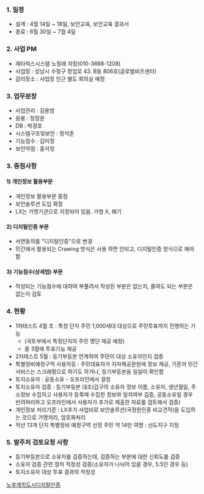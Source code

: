 ### 1. 일정
- 설계 : 4월 14일 ~ 18일, 보안교육, 보안교육 결과서
- 종료 : 6월 30일 ~ 7월 4일
### 2. 사업 PM
- 제타럭스시스템 노정래 차장(010-3688-1208)
- 사업장 : 성남시 수정구 창업로 43. B동 806호(글로벌비즈센터)
- 감리장소 : 사업장 인근 별도 회의실 예정
### 3. 업무분장
- 사업관리 : 김용범
- 응용 : 정정윤
- DB : 박경호
- 시스템구조및보안 : 정석춘
- 기능점수 : 김미정
- 보안약점 : 홍석정
### 3. 중점사항
#### 1) 개인정보 활용부문
- 개인정보 활용부문 중점
- 보안솔루션 도입 확정
- LX는 가명기관으로 지정되어 있음. 가명 X, 폐기
#### 2) 디지털인증 부문
- 서면동의를 "디지털인증"으로 변경
- 민간에서 활용되는 Crawing 방식은 사용 하면 안되고, 디지털인증 방식으로 해야 함
#### 3) 기능점수(상세법) 부문
- 작성되는 기능점수에 대하여 부풀려서 작성된 부분은 없는지, 줄여도 되는 부분은 없는지 검토
### 4. 현황
- 1차테스트  4월 초 : 특정 단지 주민 1,000세대 대상으로 주민투표까지 진행하는 기능
	- (국토부에서 특정단지의 주민 명단 제공 예정)
	- 올 3월에 투표기능 제공
- 2차테스트 5월 : 등기부등본 연계하여 주민이 대상 소유자인지 검증
- 특별정비예정구역 사용자등 : 주민대표자가 지자체공문원에 정보 제공, 기존의 민간서비스는 스크래핑으로 하기도 하거나, 등기부등본을 일일이 확인함
- 토지소유자 : 공동소유 - 오프라인에서 결정
- 토지소유자 검증 : 등기부등본 대조(갑구의 소유자 정보 이름, 소유자, 생년월일, 주소정보 수집하고 사용자가 등록때 수집한 정보와 일치여부 검증, 공동소유일 경우 반려처리하고 오프라인에서 사용자가 추가로 제출한 자료를 검토해서 검증)
- 개인정보 처리기준 : LX추가 사업비로 보안솔루션(국정원인증 비교견적)을 도입하는 것으로 가명처리, 암호화처리
- 작년 13개 단지 특별정비 예정구역 선정 주민 약 14만 여명 : 선도지구 지정

### 5. 발주처 검토요청 사항
- 등기부등본으로 소유자를 검증하는데, 검증하는 부분에 대한 신뢰도를 검증
- 소유자 검증 관련 절차 적정성 검증(소유자가 나뉘어 있을 경우, 5:5인 경우 등)
- 토지소유자 대상 투표 결과의 적정성

[노후계힉도시디지털인증](https://flowershow.app/@khopark/audit_public/%EC%97%85%EB%AC%B4/%EA%B0%90%EB%A6%AC/%EB%85%B8%ED%9B%84%EA%B3%84%ED%9E%89%EB%8F%84%EC%8B%9C%EB%94%94%EC%A7%80%ED%84%B8%EC%9D%B8%EC%A6%9D)